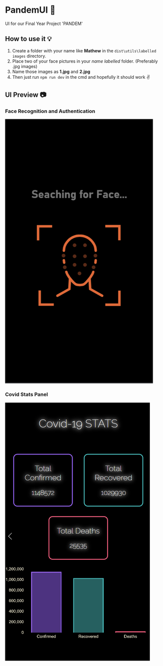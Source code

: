 # PandemUI :art:
UI for our Final Year Project 'PANDEM' 

## How to use it :bulb:
1. Create a folder with your name like **Mathew** in the `dist\utils\labelled images` directory.
1. Place two of your face pictures in your *name labelled* folder. (Preferably .jpg images)
1. Name those images as **1.jpg** and **2.jpg**
1. Then just run `npm run dev` in the cmd and hopefully it should work :v:


## UI Preview :camera:
### Face Recognition and Authentication
![Image of Face Authentication](demo_pictures/scanning.png)
### Covid Stats Panel
![Image of Covid Panel](demo_pictures/covid.png)
